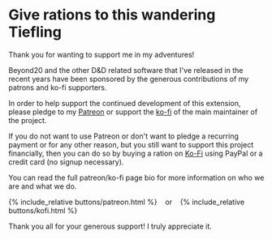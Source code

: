 # Give rations to this wandering Tiefling 

Thank you for wanting to support me in my adventures!

Beyond20 and the other D&D related software that I've released in the recent years have been sponsored by the generous contributions of my patrons and ko-fi supporters.

In order to help support the continued development of this extension, please pledge to my [Patreon](https://patreon.com/kakaroto) or support the [ko-fi](https://ko-fi.com/gothyl) of the main maintainer of the project.

If you do not want to use Patreon or don't want to pledge a recurring payment or for any other reason, but you still want to support this project financially, then you can do so by buying a ration on [Ko-Fi](https://ko-fi.com/gothyl) using PayPal or a credit card (no signup necessary).

You can read the full patreon/ko-fi page bio for more information on who we are and what we do.

<div>
{% include_relative buttons/patreon.html %} &nbsp;&nbsp; or &nbsp;&nbsp;
{% include_relative buttons/kofi.html %}
</div>


Thank you all for your generous support! I truly appreciate it.
